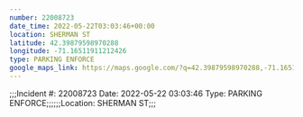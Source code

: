 ```yaml
---
number: 22008723
date_time: 2022-05-22T03:03:46+00:00
location: SHERMAN ST
latitude: 42.39879598970288
longitude: -71.16511911212426
type: PARKING ENFORCE
google_maps_link: https://maps.google.com/?q=42.39879598970288,-71.16511911212426
---
```


;;;Incident #: 22008723  Date: 2022-05-22 03:03:46   Type: PARKING ENFORCE;;;;;;Location: SHERMAN ST;;;
